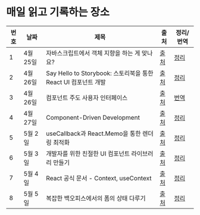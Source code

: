 # 매일 읽고 기록하는 장소

| 번호 | 날짜     | 제목                                                           | 출처                                                                                                                                                 | 정리/번역                   |
| ---- | -------- | -------------------------------------------------------------- | ---------------------------------------------------------------------------------------------------------------------------------------------------- | --------------------------- |
| 1    | 4월 25일 | 자바스크립트에서 객체 지향을 하는 게 맞나요?                   | [출처](https://yozm.wishket.com/magazine/detail/1396/)                                                                                               | [정리](./posts/220425.md)   |
| 2    | 4월 26일 | Say Hello to Storybook: 스토리북을 통한 React UI 컴포넌트 개발 | [출처](https://www.youtube.com/watch?v=jc9xKzdkYDg&t=121s)                                                                                           | [정리](./posts/220426-1.md) |
| 3    | 4월 26일 | 컴포넌트 주도 사용자 인터페이스                                | [출처](https://www.componentdriven.org/)                                                                                                             | [번역](./posts/220426-2.md) |
| 4    | 4월 27일 | Component-Driven Development                                   | [출처](https://www.chromatic.com/blog/component-driven-development/)                                                                                 | [정리](./posts/220427.md)   |
| 5    | 5월 2일  | useCallback과 React.Memo을 통한 렌더링 최적화                  | [출처](https://velog.io/@yejinh/useCallback%EA%B3%BC-React.Memo%EC%9D%84-%ED%86%B5%ED%95%9C-%EB%A0%8C%EB%8D%94%EB%A7%81-%EC%B5%9C%EC%A0%81%ED%99%94) | [정리](./posts/220502.md)   |
| 6    | 5월 3일  | 개발자를 위한 친절한 UI 컴포넌트 라이브러리 만들기             | [출처](https://www.youtube.com/watch?v=xQOpjychnwQ)                                                                                                  | [정리](./posts/220503.md)   |
| 7    | 5월 4일  | React 공식 문서 - Context, useContext                          | [출처](https://ko.reactjs.org/docs/context.html)                                                                                                     | [정리](./posts/220504.md)   |
| 8    | 5월 5일  | 복잡한 백오피스에서의 폼의 상태 다루기                         | [출처](https://www.youtube.com/watch?v=ycxqVYD2N0w&t=1696s)                                                                                          | [정리](./posts/220505.md)   |
